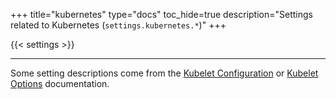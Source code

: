 +++
title="kubernetes"
type="docs"
toc_hide=true
description="Settings related to Kubernetes (`settings.kubernetes.*`)"
+++

{{< settings >}}

---

Some setting descriptions come from the [Kubelet Configuration](https://kubernetes.io/docs/reference/config-api/kubelet-config.v1beta1/) or [Kubelet Options](https://kubernetes.io/docs/reference/command-line-tools-reference/kubelet/#options) documentation.
